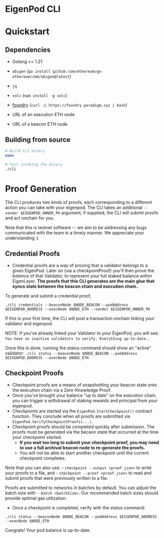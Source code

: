 # EigenPod CLI

# Quickstart

## Dependencies

- Golang >= 1.21
- `abigen` (`go install github.com/ethereum/go-ethereum/cmd/abigen@latest`)
- `jq` 
- `solc` (`npm install -g solc`)
- [foundry](https://book.getfoundry.sh/getting-started/installation) (`curl -L https://foundry.paradigm.xyz | bash`)


- URL of an execution ETH node
- URL of a beacon ETH node

## Building from source

```bash
# Build CLI binary
make

# Test invoking the binary
./cli
```

# Proof Generation

The CLI produces two kinds of proofs, each corresponding to a different action you can take with your eigenpod. The CLI takes an additional `--sender $EIGENPOD_OWNER_PK` argument; if supplied, the CLI will submit proofs and act onchain for you.

Note that this is testnet software -- we aim to be addressing any bugs communicated with the team in a timely manner. We appreciate your understanding :) 

## Credential Proofs

- Credential proofs are a way of proving that a validator belongs to a given EigenPod. Later on (via a checkpointProof) you'll then prove
the _balance_ of that Validator, to represent your full staked balance within EigenLayer. **The proofs that this CLI generates are the main glue that syncs state between the beacon chain and execution chain.**.

To generate and submit a credential proof,

`./cli credentials --beaconNode $NODE_BEACON --podAddress $EIGENPOD_ADDRESS --execNode $NODE_ETH --sender $EIGENPOD_OWNER_PK`

If this is your first time, the CLI will post a transaction onchain linking your validator and eigenpod.

NOTE: If you've already linked your Validator to your EigenPod, you will see: `You have no inactive validators to verify. Everything up-to-date.`.

Once this is done, running the status command should show an "active" validator:
`./cli status --beaconNode $NODE_BEACON --podAddress $EIGENPOD_ADDRESS --execNode $NODE_ETH`


## Checkpoint Proofs

- Checkpoint proofs are a means of snapshotting your beacon state onto the execution chain via a Zero-Knowledge Proof. 
- Once you've brought your balance "up to date" on the execution chain, you can trigger a withdrawal of staking rewards and principal 
from your eigenpod.
- Checkpoints are started via the `EigenPod.StartCheckpoint()` contract function. They conclude when all proofs are submitted via `EigenPod.VerifyCheckpointProofs(...)`.
- Checkpoint proofs should be completed quickly after submission. The proofs must be generated via the becaon state that occurred at the 
time your checkpoint started. 
    - **If you wait too long to submit your checkpoint proof, you may need to use a full archival beacon node to 
re-generate the proofs.** 
    - You will not be able to start another checkpoint until the current checkpoint completes.

Note that you can also use:
    - `checkpoint --output <proof.json>` to write your proofs to a file, and 
    - `checkpoint --proof <proof.json>` to read and submit proofs that were previously written to a file.

Proofs are submitted to networks in batches by default. You can adjust the batch size with `--batch <batchSize>`. Our recommended batch sizes should provide optimal gas utilization.

- Once a checkpoint is completed, verify with the status command:

`./cli status --beaconNode $NODE_BEACON --podAddress $EIGENPOD_ADDRESS --execNode $NODE_ETH`

Congrats! Your pod balance is up-to-date.

